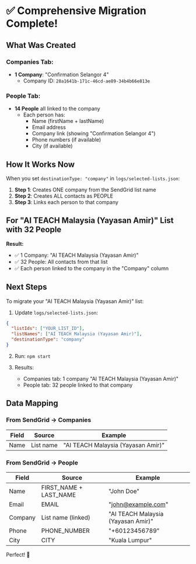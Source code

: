 # ✅ Comprehensive Migration Complete!

## What Was Created

### Companies Tab:
- **1 Company**: "Confirmation Selangor 4"
  - Company ID: `28a1641b-171c-46cd-ae89-34b4b66e813e`

### People Tab:
- **14 People** all linked to the company
  - Each person has:
    - Name (firstName + lastName)
    - Email address
    - Company link (showing "Confirmation Selangor 4")
    - Phone numbers (if available)
    - City (if available)

## How It Works Now

When you set `destinationType: "company"` in `logs/selected-lists.json`:

1. **Step 1**: Creates ONE company from the SendGrid list name
2. **Step 2**: Creates ALL contacts as PEOPLE
3. **Step 3**: Links each person to that company

## For "AI TEACH Malaysia (Yayasan Amir)" List with 32 People

**Result:**
- ✅ 1 Company: "AI TEACH Malaysia (Yayasan Amir)"
- ✅ 32 People: All contacts from that list
- ✅ Each person linked to the company in the "Company" column

## Next Steps

To migrate your "AI TEACH Malaysia (Yayasan Amir)" list:

1. Update `logs/selected-lists.json`:
```json
{
  "listIds": ["YOUR_LIST_ID"],
  "listNames": ["AI TEACH Malaysia (Yayasan Amir)"],
  "destinationType": "company"
}
```

2. Run: `npm start`

3. Results:
   - Companies tab: 1 company "AI TEACH Malaysia (Yayasan Amir)"
   - People tab: 32 people linked to that company

## Data Mapping

### From SendGrid → Companies
| Field | Source | Example |
|-------|--------|---------|
| Name | List name | "AI TEACH Malaysia (Yayasan Amir)" |

### From SendGrid → People
| Field | Source | Example |
|-------|--------|---------|
| Name | FIRST_NAME + LAST_NAME | "John Doe" |
| Email | EMAIL | "john@example.com" |
| Company | List name (linked) | "AI TEACH Malaysia (Yayasan Amir)" |
| Phone | PHONE_NUMBER | "+60123456789" |
| City | CITY | "Kuala Lumpur" |

Perfect! 🎉

